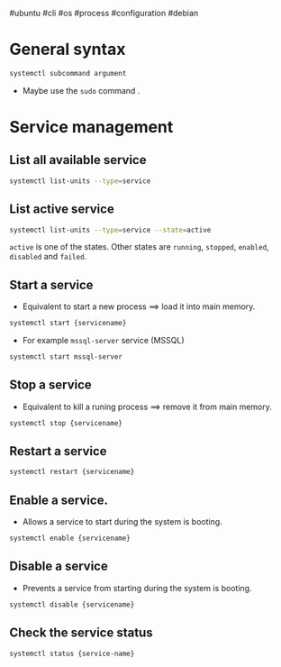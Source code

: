 #ubuntu #cli #os #process #configuration  #debian 

# General syntax
```bash
systemctl subcommand argument
```
- Maybe use the `sudo` command .
# Service management
## List all available service
```bash
systemctl list-units --type=service
```

## List active service
```bash
systemctl list-units --type=service --state=active
```

`active` is one of the states. Other states are `running`, `stopped`, `enabled`, `disabled` and `failed`.

## Start a service
- Equivalent to start a new process  $\implies$ load it into main memory.
```bash
systemctl start {servicename}
```

- For example `mssql-server` service (MSSQL)
```bash
systemctl start mssql-server
```

## Stop a service
- Equivalent to kill a runing process $\implies$ remove it from main memory.
```bash
systemctl stop {servicename}
```

## Restart a service
```bash
systemctl restart {servicename}
```

## Enable a service.
- Allows a service to start during the system is booting.
```bash
systemctl enable {servicename}
```
## Disable a service
- Prevents a service from starting during the system is booting.
```bash
systemctl disable {servicename}
```

## Check the service status
```bash
systemctl status {service-name}
```